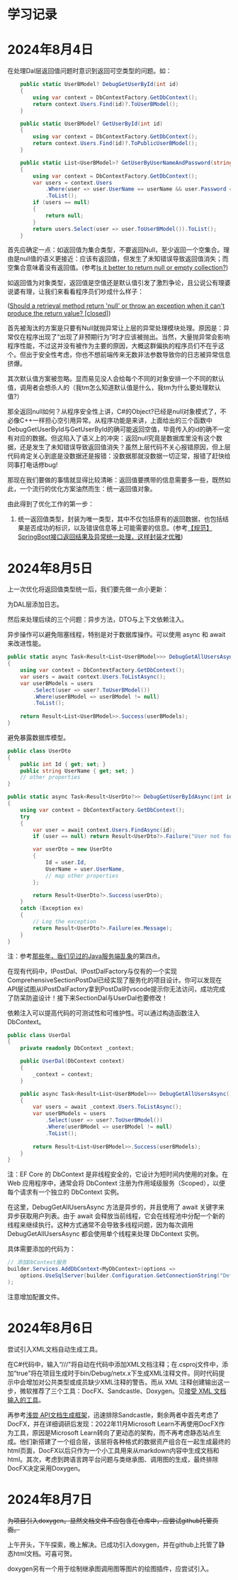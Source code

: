 # 学习记录
# 2024年8月4日

在处理Dal层返回值问题时意识到返回可空类型的问题。如：
```csharp
    public static UserBModel? DebugGetUserById(int id)
    {
        using var context = DbContextFactory.GetDbContext();
        return context.Users.Find(id)?.ToUserBModel();
    }

    public static UserBModel? GetUserById(int id)
    {
        using var context = DbContextFactory.GetDbContext();
        return context.Users.Find(id)?.ToPublicUserBModel();
    }

    public static List<UserBModel>? GetUserByUserNameAndPassword(string userName, string password)
    {
        using var context = DbContextFactory.GetDbContext();
        var users = context.Users
            .Where(user => user.UserName == userName && user.Password == password)
            .ToList();
        if (users == null)
        {
            return null;
        }
        return users.Select(user => user.ToUserBModel()).ToList();
    }
```

首先应确定一点：如返回值为集合类型，不要返回Null，至少返回一个空集合。理由是null值的语义更接近：应该有返回值，但发生了未知错误导致返回值消失；而空集合意味着没有返回值。(参考[Is it better to return null or empty collection?](https://stackoverflow.com/questions/1969993/is-it-better-to-return-null-or-empty-collection))

如返回值为对象类型，返回值是空值还是默认值引发了激烈争论，且公说公有理婆说婆有理，让我们来看看程序员们吵成什么样子：

([Should a retrieval method return 'null' or throw an exception when it can't produce the return value? [closed]](https://stackoverflow.com/questions/175532/should-a-retrieval-method-return-null-or-throw-an-exception-when-it-cant-prod))

首先被淘汰的方案是只要有Null就抛异常让上层的异常处理模块处理。原因是：异常仅在程序出现了“出现了非预期行为”时才应该被抛出。当然，大量抛异常会影响程序性能，不过这并没有被作为主要的原因，大概这群偏执的程序员们不在乎这个。但出于安全性考虑，你也不想前端传来无数非法参数导致你的日志被异常信息挤爆。

其次默认值方案被忽略。显而易见没人会给每个不同的对象安排一个不同的默认值，调用者会想杀人的（我tm怎么知道默认值是什么，我tm为什么要处理默认值?）

那全返回null如何？从程序安全性上讲，C#的Object?已经是null对象模式了，不必像C++一样担心空引用异常。从程序功能是来讲，上面给出的三个函数中DebugGetUserById与GetUserById的确可能返回空值，毕竟传入的id的确不一定有对应的数据。但这陷入了语义上的冲突：返回null究竟是数据库里没有这个数据，还是发生了未知错误导致返回值消失？虽然上层代码不关心报错原因，但上层代码肯定关心到底是没数据还是报错：没数据那就没数据一切正常，报错了赶快给同事打电话修bug!

那现在我们要做的事情就显得比较清晰：返回值要携带的信息需要多一些，既然如此，一个流行的优化方案油然而生：统一返回值对象。

由此得到了优化工作的第一步：

<!-- TODO #1 -->
1. 统一返回值类型，封装为唯一类型，其中不仅包括原有的返回数据，也包括结果是否成功的标识，以及错误信息等上可能需要的信息。(参考[【规范】SpringBoot接口返回结果及异常统一处理，这样封装才优雅](https://zhuanlan.zhihu.com/p/656464576))

# 2024年8月5日

上一次优化将返回值类型统一后，我们要先做一点小更新：

<!-- todo #2 -->
为DAL层添加日志。

然后来处理后续的三个问题：异步方法，DTO与上下文依赖注入。

<!-- todo #3 -->
异步操作可以避免阻塞线程，特别是对于数据库操作。可以使用 async 和 await 来改进性能。
```csharp
public static async Task<Result<List<UserBModel>>> DebugGetAllUsersAsync()
{
    using var context = DbContextFactory.GetDbContext();
    var users = await context.Users.ToListAsync();
    var userBModels = users
        .Select(user => user?.ToUserBModel())
        .Where(userBModel => userBModel != null)
        .ToList();
    
    return Result<List<UserBModel>>.Success(userBModels);
}
```

<!-- todo #4 -->
避免暴露数据库模型。
```csharp
public class UserDto
{
    public int Id { get; set; }
    public string UserName { get; set; }
    // other properties
}

public static async Task<Result<UserDto?>> DebugGetUserByIdAsync(int id)
{
    using var context = DbContextFactory.GetDbContext();
    try
    {
        var user = await context.Users.FindAsync(id);
        if (user == null) return Result<UserDto?>.Failure("User not found");

        var userDto = new UserDto
        {
            Id = user.Id,
            UserName = user.UserName,
            // map other properties
        };

        return Result<UserDto?>.Success(userDto);
    }
    catch (Exception ex)
    {
        // Log the exception
        return Result<UserDto?>.Failure(ex.Message);
    }
}
```
注：参考[那些年，我们见过的Java服务端乱象](https://zhuanlan.zhihu.com/p/76849437)的第四点。

在现有代码中，IPostDal、IPostDalFactory与仅有的一个实现ComprehensiveSectionPostDal已经实现了服务化的项目设计。你可以发现在API层试图从IPostDalFactory拿到PostDal时vscode提示你无法访问，成功完成了防呆防盗设计！接下来SectionDal与UserDal也要修改！

<!-- todo #5 -->
依赖注入可以提高代码的可测试性和可维护性。可以通过构造函数注入 DbContext。
```csharp
public class UserDal
{
    private readonly DbContext _context;

    public UserDal(DbContext context)
    {
        _context = context;
    }

    public async Task<Result<List<UserBModel>>> DebugGetAllUsersAsync()
    {
        var users = await _context.Users.ToListAsync();
        var userBModels = users
            .Select(user => user?.ToUserBModel())
            .Where(userBModel => userBModel != null)
            .ToList();
        
        return Result<List<UserBModel>>.Success(userBModels);
    }
}
```

注：EF Core 的 DbContext 是非线程安全的，它设计为短时间内使用的对象。在 Web 应用程序中，通常会将 DbContext 注册为作用域级服务（Scoped），以便每个请求有一个独立的 DbContext 实例。

在这里，DebugGetAllUsersAsync 方法是异步的，并且使用了 await 关键字来异步获取用户列表。由于 await 会释放当前线程，它会在线程池中分配一个新的线程来继续执行。这种方式通常不会导致多线程问题，因为每次调用 DebugGetAllUsersAsync 都会使用单个线程来处理 DbContext 实例。

具体需要添加的代码为：
```csharp
// 添加DbContext服务
builder.Services.AddDbContext<MyDbContext>(options =>
    options.UseSqlServer(builder.Configuration.GetConnectionString("DefaultConnection"))
);
```
注意增加配置文件。

# 2024年8月6日

尝试引入XML文档自动生成工具。

在C#代码中，输入“///"将自动在代码中添加XML文档注释；在.csproj文件中，添加“<GenerateDocumentationFile>true</GenerateDocumentationFile>”将在项目生成时于bin/Debug/netx.x下生成XML注释文件。同时代码提示中会增加对公共类型或成员缺少XML注释的警告。而从 XML 注释创建输出这一步，微软推荐了三个工具：DocFX、Sandcastle、Doxygen。见[接受 XML 文档输入的工具](https://learn.microsoft.com/zh-cn/dotnet/csharp/language-reference/xmldoc/)。

再参考[浅尝 API文档生成框架](https://www.cnblogs.com/memoyu/p/16896143.html)，迅速排除Sandcastle，剩余两者中首先考虑了DocFX，并在详细调研后发现：2022年11月Microsoft Learn不再使用DocFX作为工具，原因是Microsoft Learn转向了更动态的架构，而不再考虑静态站点生成。他们新搭建了一个组合层，该层将各种格式的数据资产组合在一起生成最终的html页面，DocFX以后只作为一个小工具用来从markdown内容中生成文档和html。其次，考虑到跨语言跨平台问题与类继承图、调用图的生成，最终排除DocFX决定采用Doxygen。

<!-- todo #6 -->

# 2024年8月7日

~~为项目引入doxygen。显然文档文件不应包含在仓库中，应尝试github托管页面。~~

上午开头，下午探索，晚上解决。已成功引入doxygen，并在github上托管了静态html文档。可喜可贺。

<!-- todo #9 -->
doxygen另有一个用于绘制继承图调用图等图片的绘图插件，应尝试引入。